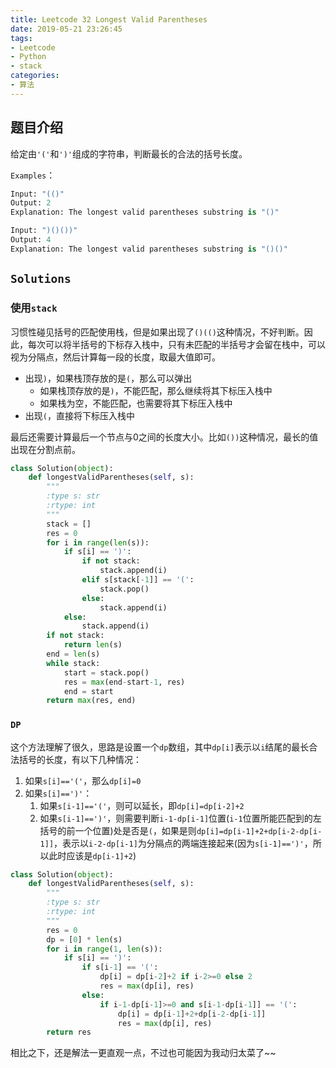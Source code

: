 ```yaml
---
title: Leetcode 32 Longest Valid Parentheses
date: 2019-05-21 23:26:45
tags:
- Leetcode
- Python
- stack
categories:
- 算法
---
```


## 题目介绍

给定由`'('`和`')'`组成的字符串，判断最长的合法的括号长度。

<!--more-->

`Examples`：

```python 
Input: "(()"
Output: 2
Explanation: The longest valid parentheses substring is "()"

Input: ")()())"
Output: 4
Explanation: The longest valid parentheses substring is "()()"
```

## `Solutions`

### 使用`stack`

习惯性碰见括号的匹配使用栈，但是如果出现了`()(()`这种情况，不好判断。因此，每次可以将半括号的下标存入栈中，只有未匹配的半括号才会留在栈中，可以视为分隔点，然后计算每一段的长度，取最大值即可。

- 出现`)`，如果栈顶存放的是`(`，那么可以弹出
  - 如果栈顶存放的是`)`，不能匹配，那么继续将其下标压入栈中
  - 如果栈为空，不能匹配，也需要将其下标压入栈中
- 出现`(`，直接将下标压入栈中

最后还需要计算最后一个节点与0之间的长度大小。比如`())`这种情况，最长的值出现在分割点前。

```python 
class Solution(object):
    def longestValidParentheses(self, s):
        """
        :type s: str
        :rtype: int
        """
        stack = []
        res = 0
        for i in range(len(s)):
            if s[i] == ')':
                if not stack:
                    stack.append(i)
                elif s[stack[-1]] == '(':
                    stack.pop()
                else:
                    stack.append(i)
            else:
                stack.append(i)
        if not stack:
            return len(s)
        end = len(s)
        while stack:
            start = stack.pop()
            res = max(end-start-1, res)
            end = start
        return max(res, end)
```

### `DP`

这个方法理解了很久，思路是设置一个`dp`数组，其中`dp[i]`表示以`i`结尾的最长合法括号的长度，有以下几种情况：

1. 如果`s[i]=='('`，那么`dp[i]=0`
2. 如果`s[i]==')'`：
   1. 如果`s[i-1]=='('`，则可以延长，即`dp[i]=dp[i-2]+2`
   2. 如果`s[i-1]==')'`，则需要判断`i-1-dp[i-1]`位置(`i-1`位置所能匹配到的左括号的前一个位置)处是否是`(`，如果是则`dp[i]=dp[i-1]+2+dp[i-2-dp[i-1]]`，表示以`i-2-dp[i-1]`为分隔点的两端连接起来(因为`s[i-1]==')'`，所以此时应该是`dp[i-1]+2`)

```python 
class Solution(object):
    def longestValidParentheses(self, s):
        """
        :type s: str
        :rtype: int
        """
        res = 0
        dp = [0] * len(s)
        for i in range(1, len(s)):
            if s[i] == ')':
                if s[i-1] == '(':
                    dp[i] = dp[i-2]+2 if i-2>=0 else 2
                    res = max(dp[i], res)
                else:
                    if i-1-dp[i-1]>=0 and s[i-1-dp[i-1]] == '(':
                        dp[i] = dp[i-1]+2+dp[i-2-dp[i-1]]
                        res = max(dp[i], res)
        return res
```

相比之下，还是解法一更直观一点，不过也可能因为我动归太菜了~~